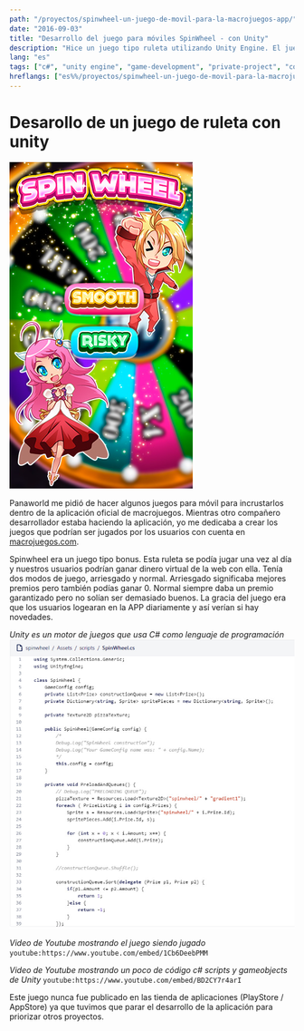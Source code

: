 ```yaml
---
path: "/proyectos/spinwheel-un-juego-de-movil-para-la-macrojuegos-app/"
date: "2016-09-03"
title: "Desarrollo del juego para móviles SpinWheel - con Unity"
description: "Hice un juego tipo ruleta utilizando Unity Engine. El juego estaba pensado para ser integrado dentro de nuestra futura aplicación de macrojuegos."
lang: "es"
tags: ["c#", "unity engine", "game-development", "private-project", "company:panaworld"]
hreflangs: ["es%%/proyectos/spinwheel-un-juego-de-movil-para-la-macrojuegos-app/", "en%%/en/projects/spinwheel-mobile-game-for-macrojuegos-app/"]
---
```

# Desarollo de un juego de ruleta con unity

![Spinwheel](spinwheel.jpg)

Panaworld me pidió de hacer algunos juegos para móvil para incrustarlos dentro de la aplicación oficial de macrojuegos. Mientras otro compañero desarrollador estaba haciendo la aplicación, yo me dedicaba a crear los juegos que podrían ser jugados por los usuarios con cuenta en [macrojuegos.com](http://www.macrojuegos.com).

Spinwheel era un juego tipo bonus. Esta ruleta se podía jugar una vez al día y nuestros usuarios podrían ganar dinero virtual de la web con ella. Tenía dos modos de juego, arriesgado y normal. Arriesgado significaba mejores premios pero también podías ganar 0. Normal siempre daba un premio garantizado pero no solían ser demasiado buenos. La gracia del juego era que los usuarios logearan en la APP diariamente y así verían si hay novedades.

*Unity es un motor de juegos que usa C# como lenguaje de programación*
![Código C# del juego](csharp-code.jpg)

*Video de Youtube mostrando el juego siendo jugado*
`youtube:https://www.youtube.com/embed/1Cb6DeebPMM`

*Video de Youtube mostrando un poco de código c# scripts y gameobjects de Unity*
`youtube:https://www.youtube.com/embed/BD2CY7r4arI`

Este juego nunca fue publicado en las tienda de aplicaciones (PlayStore / AppStore) ya que tuvimos que parar el desarrollo de la aplicación para priorizar otros proyectos.

